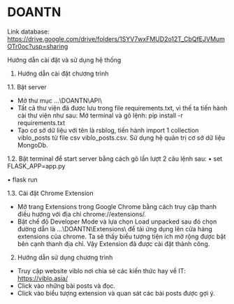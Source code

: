 # DOANTN
Link database: https://drive.google.com/drive/folders/1SYV7wxFMUD2o12T_CbQfEJVMumOTr0oc?usp=sharing

Hướng dẫn cài đặt và sử dụng hệ thống

1.	Hướng dẫn cài đặt chương trình

1.1.	Bật server
-	Mở thư mục …\DOANTN\API\
-	Tất cả thư viện đã được lưu trong file requirements.txt, vì thế ta tiến hành cài thư viện như sau:
   Mở terminal và gõ lệnh: pip install -r requirements.txt
-	Tạo cơ sở dữ liệu với tên là rsblog, tiến hành import 1 collection viblo_posts từ file csv viblo_posts.csv. Sử dụng hệ quản trị cơ sở dữ liệu MongoDb.

1.2.	Bật terminal để start server bằng cách gõ lần lượt 2 câu lệnh sau:
•	set FLASK_APP=app.py

•	flask run

1.3.	Cài đặt Chrome Extension
-	Mở trang Extensions trong Google Chrome bằng cách truy cập thanh điều hướng với địa chỉ chrome://extensions/.
-	Bật chế độ Developer Mode và lựa chọn Load unpacked sau đó chọn đường dẫn là …\DOANTN\Extensions\ để tải ứng dụng lên cửa hàng extensions của chrome. Ta sẽ thấy biểu tượng tiện ích mở rộng được bật bên cạnh thanh địa chỉ. Vậy Extension đã được cài đặt thành công.

2.	Hướng dẫn sử dụng chương trình
-	Truy cập website viblo nơi chia sẻ các kiến thức hay về IT:   https://viblo.asia/
-	Click vào những bài posts và đọc.
-	Click vào biểu tượng extension và quan sát các bài posts được gợi ý.

